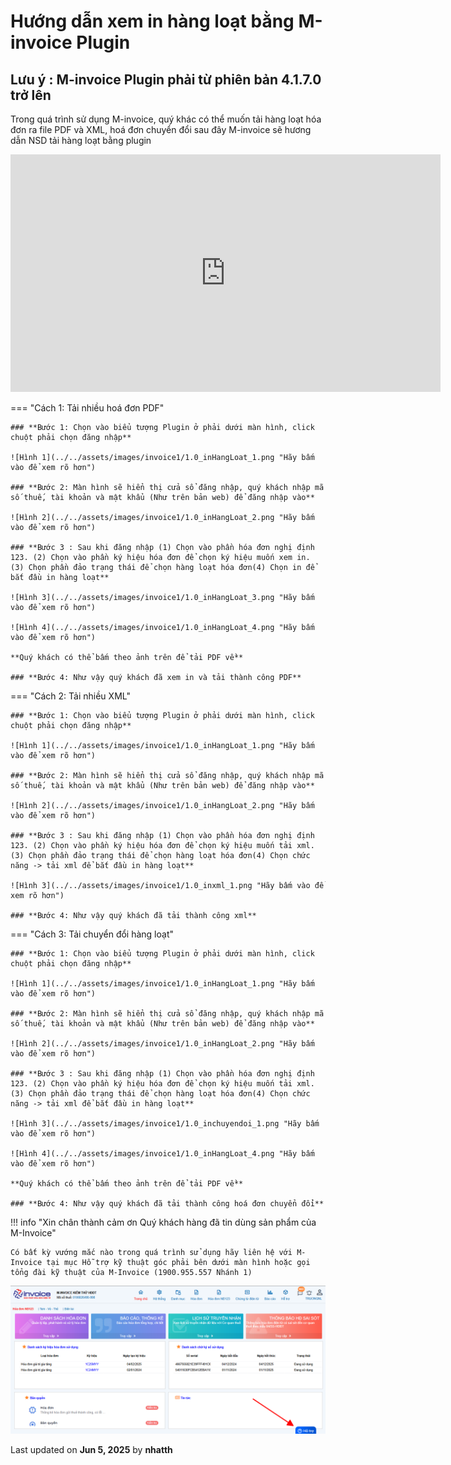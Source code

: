 # **Hướng dẫn xem in hàng loạt bằng M-invoice Plugin**

## Lưu ý : M-invoice Plugin phải từ phiên bản 4.1.7.0 trở lên

Trong quá trình sử dụng M-invoice, quý khác có thể muốn tải hàng loạt hóa đơn ra file PDF và XML, hoá đơn chuyển đổi sau đây M-invoice sẽ hương dẫn NSD tải hàng loạt bằng plugin

<iframe style="width: 43rem; height: 380px"
    src="https://www.youtube.com/embed/nhch9QVlTlM" 
    frameborder="0" allowfullscreen>
</iframe>

=== "Cách 1: Tải nhiều hoá đơn PDF"

    ### **Bước 1: Chọn vào biểu tượng Plugin ở phải dưới màn hình, click chuột phải chọn đăng nhập**

    ![Hình 1](../../assets/images/invoice1/1.0_inHangLoat_1.png "Hãy bấm vào để xem rõ hơn")

    ### **Bước 2: Màn hình sẽ hiển thị cửa sổ đăng nhập, quý khách nhập mã số thuế, tài khoản và mật khẩu (Như trên bản web) để đăng nhập vào**

    ![Hình 2](../../assets/images/invoice1/1.0_inHangLoat_2.png "Hãy bấm vào để xem rõ hơn")

    ### **Bước 3 : Sau khi đăng nhập (1) Chọn vào phần hóa đơn nghị định 123. (2) Chọn vào phần ký hiệu hóa đơn để chọn ký hiệu muốn xem in. (3) Chọn phần đảo trạng thái để chọn hàng loạt hóa đơn(4) Chọn in để bắt đầu in hàng loạt**

    ![Hình 3](../../assets/images/invoice1/1.0_inHangLoat_3.png "Hãy bấm vào để xem rõ hơn")

    ![Hình 4](../../assets/images/invoice1/1.0_inHangLoat_4.png "Hãy bấm vào để xem rõ hơn")

    **Quý khách có thể bấm theo ảnh trên để tải PDF về**

    ### **Bước 4: Như vậy quý khách đã xem in và tải thành công PDF**

=== "Cách 2: Tải nhiều XML"

    ### **Bước 1: Chọn vào biểu tượng Plugin ở phải dưới màn hình, click chuột phải chọn đăng nhập**

    ![Hình 1](../../assets/images/invoice1/1.0_inHangLoat_1.png "Hãy bấm vào để xem rõ hơn")

    ### **Bước 2: Màn hình sẽ hiển thị cửa sổ đăng nhập, quý khách nhập mã số thuế, tài khoản và mật khẩu (Như trên bản web) để đăng nhập vào**

    ![Hình 2](../../assets/images/invoice1/1.0_inHangLoat_2.png "Hãy bấm vào để xem rõ hơn")

    ### **Bước 3 : Sau khi đăng nhập (1) Chọn vào phần hóa đơn nghị định 123. (2) Chọn vào phần ký hiệu hóa đơn để chọn ký hiệu muốn tải xml. (3) Chọn phần đảo trạng thái để chọn hàng loạt hóa đơn(4) Chọn chức năng -> tải xml để bắt đầu in hàng loạt**

    ![Hình 3](../../assets/images/invoice1/1.0_inxml_1.png "Hãy bấm vào để xem rõ hơn")

    ### **Bước 4: Như vậy quý khách đã tải thành công xml**

=== "Cách 3: Tải chuyển đổi hàng loạt"

    ### **Bước 1: Chọn vào biểu tượng Plugin ở phải dưới màn hình, click chuột phải chọn đăng nhập**

    ![Hình 1](../../assets/images/invoice1/1.0_inHangLoat_1.png "Hãy bấm vào để xem rõ hơn")

    ### **Bước 2: Màn hình sẽ hiển thị cửa sổ đăng nhập, quý khách nhập mã số thuế, tài khoản và mật khẩu (Như trên bản web) để đăng nhập vào**

    ![Hình 2](../../assets/images/invoice1/1.0_inHangLoat_2.png "Hãy bấm vào để xem rõ hơn")

    ### **Bước 3 : Sau khi đăng nhập (1) Chọn vào phần hóa đơn nghị định 123. (2) Chọn vào phần ký hiệu hóa đơn để chọn ký hiệu muốn tải xml. (3) Chọn phần đảo trạng thái để chọn hàng loạt hóa đơn(4) Chọn chức năng -> tải xml để bắt đầu in hàng loạt**

    ![Hình 3](../../assets/images/invoice1/1.0_inchuyendoi_1.png "Hãy bấm vào để xem rõ hơn")

    ![Hình 4](../../assets/images/invoice1/1.0_inHangLoat_4.png "Hãy bấm vào để xem rõ hơn")

    **Quý khách có thể bấm theo ảnh trên để tải PDF về**

    ### **Bước 4: Như vậy quý khách đã tải thành công hoá đơn chuyển đổi**

!!! info "Xin chân thành cảm ơn Quý khách hàng đã tin dùng sản phẩm của M-Invoice"

    Có bất kỳ vướng mắc nào trong quá trình sử dụng hãy liên hệ với M-Invoice tại mục Hỗ trợ kỹ thuật góc phải bên dưới màn hình hoặc gọi tổng đài kỹ thuật của M-Invoice (1900.955.557 Nhánh 1)

![Hình 5](../../assets/images/invoice1/1.0_suaTienBangTay_5.png "Hãy bấm vào để xem rõ hơn")

<div class="last-updated">Last updated on <strong>Jun 5, 2025</strong> by <strong>nhatth</strong></div>
